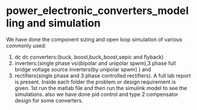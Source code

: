 # power_electronic_converters_modelling and simulation
We have done the component sizing and  open loop simulation of various commonly used:
1) dc dc converters:(buck, boost,buck_boost,sepic and flyback) 
2) inverters:(single phase vsi(bipolar and unipolar spwm),3 phase full bridge voltage source inverters(by unipolar spwm) ) and
3) rectifiers(single phase and 3 phase controlled rectifiers).
   A full lab report is present. Inside each folder the problem or design requirement is given. 1st run the matlab file and then run the simulink model to see the simulations. 
also we have done pid control and type 2 compensator design for some converters.
